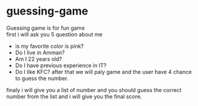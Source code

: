 # guessing-game
Guessing game is for fun game <br>
first i will ask you 5 question about me <br>

* is my favorite color is pink?
* Do I live in Amman?
* Am I 22 years old?
* Do I have previous experience in IT?
* Do I like KFC?
  after that we will paly game and the user have 4 chance to guess the number.<br>

finaly i will give you a list of number and you should guess the correct number from the list and i will give you the final score.